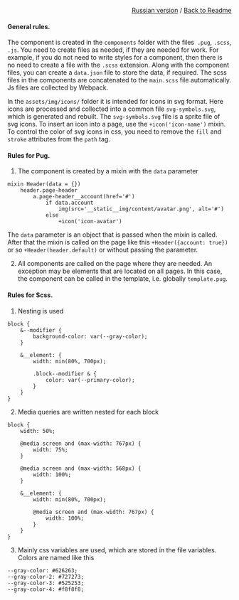 <p align="right">
<a href="README_DOC_RU.md">Russian version</a> / <a href="README.md">Back to Readme</a>
</p>

#### General rules.
The component is created in the `components` folder with the files` .pug`, `.scss`,` .js`. You need to create files as needed, if they are needed for work. For example, if you do not need to write styles for a component, then there is no need to create a file with the `.scss` extension. Along with the component files, you can create a `data.json` file to store the data, if required. The scss files in the components are concatenated to the `main.scss` file automatically. Js files are collected by Webpack.

In the `assets/img/icons/` folder it is intended for icons in svg format. Here icons are processed and collected into a common file `svg-symbols.svg`, which is generated and rebuilt. The `svg-symbols.svg` file is a sprite file of svg icons.
To insert an icon into a page, use the `+icon('icon-name')` mixin.
To control the color of svg icons in css, you need to remove the `fill` and` stroke` attributes from the `path` tag.

#### Rules for Pug.
1) The component is created by a mixin with the `data` parameter
```commandline
mixin Header(data = {})
    header.page-header
        a.page-header__account(href='#')
            if data.account
                img(src='__static__img/content/avatar.png', alt='#')
            else
                +icon('icon-avatar')
```
The `data` parameter is an object that is passed when the mixin is called. After that the mixin is called on the page like this `+Header({account: true})` or so `+Header(header.default)` or without passing the parameter.

2) All components are called on the page where they are needed. An exception may be elements that are located on all pages. In this case, the component can be called in the template, i.e. globally `template.pug`.

#### Rules for Scss.
1) Nesting is used
```commandline
block {
    &--modifier {
        background-color: var(--gray-color);
    }

    &__element: {
        width: min(80%, 700px);

        .block--modifier & {
            color: var(--primary-color);
        }
    }
}
```
2) Media queries are written nested for each block
```commandline
block {
    width: 50%;

    @media screen and (max-width: 767px) {
        width: 75%;
    }

    @media screen and (max-width: 568px) {
        width: 100%;
    }

    &__element: {
        width: min(80%, 700px);

        @media screen and (max-width: 767px) {
            width: 100%;
        }
    }
}
```
3) Mainly css variables are used, which are stored in the file variables. Colors are named like this
```commandline
--gray-color: #626263;
--gray-color-2: #727273;
--gray-color-3: #525253;
--gray-color-4: #f8f8f8;
```